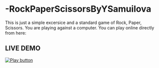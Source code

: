 # -RockPaperScissorsByYSamuilova
This is just a simple excersice and a standard game of Rock, Paper, Scissors. You are playing against a computer.
You can play online directly from here: 
## LIVE DEMO 
[<image alt="Play button" src="https://![image](https://github.com/YSamuilova/-RockPaperScissorsByYSamuilova/assets/134719211/b01afba9-fcf4-4ec8-8369-a2390d8e47cf).png" />](https://replit.com/@IanitaSamuilova/RockPaperScissors-Game#Main.cs)

